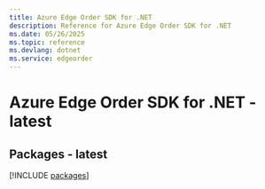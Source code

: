 ```yaml
---
title: Azure Edge Order SDK for .NET
description: Reference for Azure Edge Order SDK for .NET
ms.date: 05/26/2025
ms.topic: reference
ms.devlang: dotnet
ms.service: edgeorder
---
```

# Azure Edge Order SDK for .NET - latest
## Packages - latest
[!INCLUDE [packages](edge-order-index.md)]